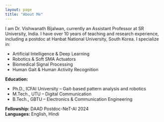 ```yaml
---
layout: page
title: "About Me"
---
```


I am Dr. Vishwanath Bijalwan, currently an Assistant Professor at SR University, India. I have over 10 years of teaching and research experience, including a postdoc at Hanbat National University, South Korea. I specialize in:

- Artificial Intelligence & Deep Learning  
- Robotics & Soft SMA Actuators  
- Biomedical Signal Processing  
- Human Gait & Human Activity Recognition

**Education:**  
- Ph.D., ICFAI University – Gait-based pattern analysis and robotics  
- M.Tech., UTU – Digital Communication  
- B.Tech., GBTU – Electronics & Communication Engineering

**Fellowship:** DAAD Postdoc-NeT-AI 2024  
**Languages:** English, Hindi
